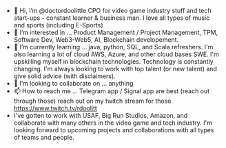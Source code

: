 - 👋 Hi, I’m @doctordoolittle CPO for video game industry stuff and tech start-ups - constant learner & business man. I love all types of music and sports (including E-Sports)
- 👀 I’m interested in ... Product Management / Project Management, TPM, Software Dev, Web3-Web5, AI, Blockchain developement.
- 🌱 I’m currently learning ... java, python, SQL, and Scala refreshers. I'm also learning a lot of cloud AWS, Azure, and other cloud bases SWE. I'm upskilling myself in blockchain technologies. Technology is constantly changing. I'm always looking to work with top talent (or new talent) and give solid advice (with disclaimers).
- :thought_balloon: I’m looking to collaborate on ... anything
- 📫 How to reach me ... Telegram app / Signal app are best (reach out through those) reach out on my twitch stream for those https://www.twitch.tv/rdoolitt 
- I've gotten to work with USAF, Big Run Studios, Amazon, and collaborate with many others in the video game and tech industry. I'm looking forward to upcoming projects and collaborations with all types of teams and people.

<!---
doctordoo/doctordoo is a ✨ special ✨ repository because its `README.md` (this file) appears on your GitHub profile.
You can click the Preview link to take a look at your changes.
--->
